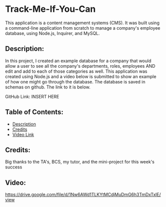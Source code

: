 # Track-Me-If-You-Can
This application is a content management systems (CMS). It was built using a command-line application from scratch to manage a company's employee database, using Node.js, Inquirer, and MySQL.

## Description: 
In this project, I created an example database for a company that would allow a user to see all the company's departments, roles, employees AND edit and add to each of those categories as well. This application was created using Node.js and a video below is submitted to show an example of how one might go through the database. The database is saved in schemas on github. The link to it is below. 

GitHub Link: INSERT HERE

## Table of Contents: 
- [Description](#description) 
- [Credits](#credits) 
- [Video Link](#video)

## Credits: 
Big thanks to the TA's, BCS, my tutor, and the mini-project for this week's success

## Video:
https://drive.google.com/file/d/1Nw6AWd1TLKYtMCdjMuDmG6h3TmDxTxlE/view